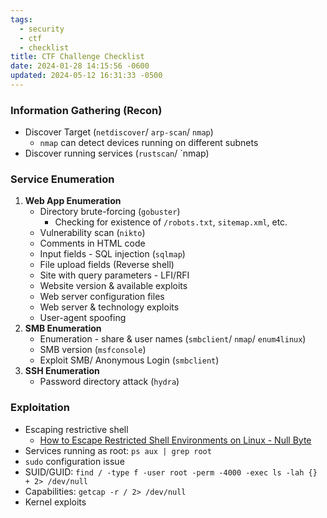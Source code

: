 ```yaml
---
tags:
  - security
  - ctf
  - checklist
title: CTF Challenge Checklist
date: 2024-01-28 14:15:56 -0600
updated: 2024-05-12 16:31:33 -0500
---
```


### Information Gathering (Recon)

* Discover Target (`netdiscover`/ `arp-scan`/ `nmap`)
	* `nmap` can detect devices running on different subnets
* Discover running services (`rustscan`/ `nmap)

### Service Enumeration

1. **Web App Enumeration**
	- Directory brute-forcing (`gobuster`)
		- Checking for existence of `/robots.txt`, `sitemap.xml`, etc.
	- Vulnerability scan (`nikto`)
	- Comments in HTML code
	- Input fields - SQL injection (`sqlmap`)
	- File upload fields (Reverse shell)
	- Site with query parameters - LFI/RFI
	- Website version & available exploits
	- Web server configuration files
	- Web server & technology exploits
	- User-agent spoofing
1. **SMB Enumeration**
	- Enumeration - share & user names (`smbclient`/ `nmap`/ `enum4linux`)
	- SMB version (`msfconsole`)
	- Exploit SMB/ Anonymous Login (`smbclient`)
2. **SSH Enumeration**
	- Password directory attack (`hydra`)

### Exploitation

* Escaping restrictive shell
	- [How to Escape Restricted Shell Environments on Linux - Null Byte](https://null-byte.wonderhowto.com/how-to/escape-restricted-shell-environments-linux-0341685/)
* Services running as root: `ps aux | grep root`
* `sudo` configuration issue
* SUID/GUID: `find / -type f -user root -perm -4000 -exec ls -lah {} + 2> /dev/null`
* Capabilities: `getcap -r / 2> /dev/null`
* Kernel exploits


